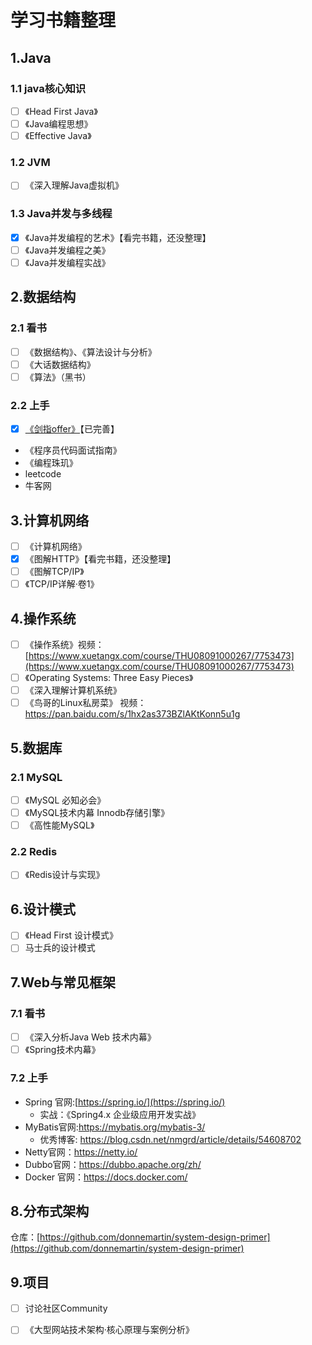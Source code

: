 # 学习书籍整理

## 1.Java

### 1.1 java核心知识

* [ ] 《Head First Java》
* [ ] 《Java编程思想》
* [ ] 《Effective Java》

### 1.2 JVM

* [ ] 《深入理解Java虚拟机》

### 1.3 Java并发与多线程

* [x] 《Java并发编程的艺术》【看完书籍，还没整理】
* [ ] 《Java并发编程之美》
* [ ] 《Java并发编程实战》

## 2.数据结构

### 2.1 看书

* [ ] 《数据结构》、《算法设计与分析》
* [ ] 《大话数据结构》
* [ ] 《算法》（黑书）

### 2.2 上手

* [x] [《剑指offer》](algorithm/lcof/)【已完善】
* 《程序员代码面试指南》
* 《编程珠玑》
* leetcode
* 牛客网

## 3.计算机网络

* [ ] 《计算机网络》
* [x] 《图解HTTP》【看完书籍，还没整理】
* [ ] 《图解TCP/IP》
* [ ] 《TCP/IP详解·卷1》

## 4.操作系统

* [ ] 《操作系统》视频：[https://www.xuetangx.com/course/THU08091000267/7753473](https://www.xuetangx.com/course/THU08091000267/7753473)
* [ ] 《Operating Systems: Three Easy Pieces》
* [ ] 《深入理解计算机系统》
* [ ] 《鸟哥的Linux私房菜》 视频：https://pan.baidu.com/s/1hx2as373BZlAKtKonn5u1g

## 5.数据库

### 2.1 MySQL

* [ ] 《MySQL 必知必会》
* [ ] 《MySQL技术内幕 Innodb存储引擎》
* [ ] 《高性能MySQL》

### 2.2 Redis

* [ ] 《Redis设计与实现》

## 6.设计模式

* [ ] 《Head First 设计模式》
* [ ] 马士兵的设计模式

## 7.Web与常见框架

### 7.1 看书

* [ ] 《深入分析Java Web 技术内幕》
* [ ] 《Spring技术内幕》

### 7.2 上手

* Spring 官网:[https://spring.io/](https://spring.io/)
  * 实战：《Spring4.x 企业级应用开发实战》
* MyBatis官网:[https://mybatis.org/mybatis-3/ ](https://mybatis.org/mybatis-3/%20) 
  * 优秀博客: [https://blog.csdn.net/nmgrd/article/details/54608702 ](https://blog.csdn.net/nmgrd/article/details/54608702%20)
* Netty官网：[https://netty.io/ ](https://netty.io/%20)
* Dubbo官网：[https://dubbo.apache.org/zh/ ](https://dubbo.apache.org/zh/%20)
* Docker 官网：[https://docs.docker.com/ ](https://docs.docker.com/%20)



## 8.分布式架构

仓库：[https://github.com/donnemartin/system-design-primer](https://github.com/donnemartin/system-design-primer)

## 9.项目

* [ ] 讨论社区Community
* [ ] 《大型网站技术架构·核心原理与案例分析》

